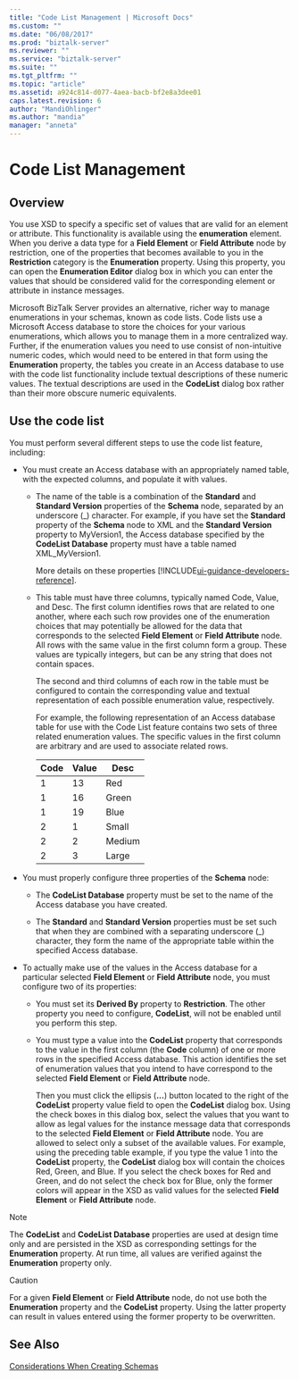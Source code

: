 ```yaml
---
title: "Code List Management | Microsoft Docs"
ms.custom: ""
ms.date: "06/08/2017"
ms.prod: "biztalk-server"
ms.reviewer: ""
ms.service: "biztalk-server"
ms.suite: ""
ms.tgt_pltfrm: ""
ms.topic: "article"
ms.assetid: a924c814-d077-4aea-bacb-bf2e8a3dee01
caps.latest.revision: 6
author: "MandiOhlinger"
ms.author: "mandia"
manager: "anneta"
---
```

# Code List Management

## Overview
You use XSD to specify a specific set of values that are valid for an element or attribute. This functionality is available using the **enumeration** element. When you derive a data type for a **Field Element** or **Field Attribute** node by restriction, one of the properties that becomes available to you in the **Restriction** category is the **Enumeration** property. Using this property, you can open the **Enumeration Editor** dialog box in which you can enter the values that should be considered valid for the corresponding element or attribute in instance messages.  
  
 Microsoft BizTalk Server provides an alternative, richer way to manage enumerations in your schemas, known as code lists. Code lists use a Microsoft Access database to store the choices for your various enumerations, which allows you to manage them in a more centralized way. Further, if the enumeration values you need to use consist of non-intuitive numeric codes, which would need to be entered in that form using the **Enumeration** property, the tables you create in an Access database to use with the code list functionality include textual descriptions of these numeric values. The textual descriptions are used in the **CodeList** dialog box rather than their more obscure numeric equivalents.  

## Use the code list  
 You must perform several different steps to use the code list feature, including:  
  
-   You must create an Access database with an appropriately named table, with the expected columns, and populate it with values.  
  
    -   The name of the table is a combination of the **Standard** and **Standard Version** properties of the **Schema** node, separated by an underscore (_) character. For example, if you have set the **Standard** property of the **Schema** node to XML and the **Standard Version** property to MyVersion1, the Access database specified by the **CodeList Database** property must have a table named XML_MyVersion1.  
  
        More details on these properties [!INCLUDE[ui-guidance-developers-reference](../includes/ui-guidance-developers-reference.md)].

    -   This table must have three columns, typically named Code, Value, and Desc. The first column identifies rows that are related to one another, where each such row provides one of the enumeration choices that may potentially be allowed for the data that corresponds to the selected **Field Element** or **Field Attribute** node. All rows with the same value in the first column form a group. These values are typically integers, but can be any string that does not contain spaces.  
  
         The second and third columns of each row in the table must be configured to contain the corresponding value and textual representation of each possible enumeration value, respectively.  
  
         For example, the following representation of an Access database table for use with the Code List feature contains two sets of three related enumeration values. The specific values in the first column are arbitrary and are used to associate related rows.  
  
        |Code|Value|Desc|  
        |----------|-----------|----------|  
        |1|13|Red|  
        |1|16|Green|  
        |1|19|Blue|  
        |2|1|Small|  
        |2|2|Medium|  
        |2|3|Large|  
  
-   You must properly configure three properties of the **Schema** node:  
  
    -   The **CodeList Database** property must be set to the name of the Access database you have created.  
  
    -   The **Standard** and **Standard Version** properties must be set such that when they are combined with a separating underscore (_) character, they form the name of the appropriate table within the specified Access database.  
  
-   To actually make use of the values in the Access database for a particular selected **Field Element** or **Field Attribute** node, you must configure two of its properties:  
  
    -   You must set its **Derived By** property to **Restriction**. The other property you need to configure, **CodeList**, will not be enabled until you perform this step.  
  
    -   You must type a value into the **CodeList** property that corresponds to the value in the first column (the **Code** column) of one or more rows in the specified Access database. This action identifies the set of enumeration values that you intend to have correspond to the selected **Field Element** or **Field Attribute** node.  
  
         Then you must click the ellipsis (**...**) button located to the right of the **CodeList** property value field to open the **CodeList** dialog box. Using the check boxes in this dialog box, select the values that you want to allow as legal values for the instance message data that corresponds to the selected **Field Element** or **Field Attribute** node. You are allowed to select only a subset of the available values. For example, using the preceding table example, if you type the value 1 into the **CodeList** property, the **CodeList** dialog box will contain the choices Red, Green, and Blue. If you select the check boxes for Red and Green, and do not select the check box for Blue, only the former colors will appear in the XSD as valid values for the selected **Field Element** or **Field Attribute** node.  
  
> [!NOTE]
>  The **CodeList** and **CodeList Database** properties are used at design time only and are persisted in the XSD as corresponding settings for the **Enumeration** property. At run time, all values are verified against the **Enumeration** property only.  
  
> [!CAUTION]
>  For a given **Field Element** or **Field Attribute** node, do not use both the **Enumeration** property and the **CodeList** property. Using the latter property can result in values entered using the former property to be overwritten.  
  
## See Also  
 [Considerations When Creating Schemas](../core/considerations-when-creating-schemas.md)
